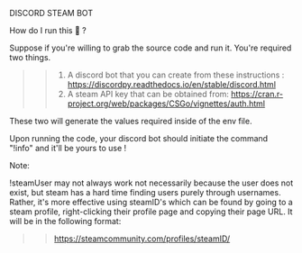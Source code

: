 DISCORD STEAM BOT 

How do I run this 🤔 ?

Suppose if you're willing to grab the source code and run it. You're required two things. 
>> 1. A discord bot that you can create from these instructions : https://discordpy.readthedocs.io/en/stable/discord.html
>> 2. A steam API key that can be obtained from: https://cran.r-project.org/web/packages/CSGo/vignettes/auth.html

These two will generate the values required inside of the env file. 

Upon running the code, your discord bot should initiate the command "!info" and it'll be yours to use !

Note: 

!steamUser may not always work not necessarily because the user does not exist, but steam has a hard time finding users purely through usernames. Rather, it's more effective using steamID's which can be found by going to a steam profile, right-clicking their profile page and copying their page URL. 
It will be in the following format:
>> https://steamcommunity.com/profiles/steamID/ 
